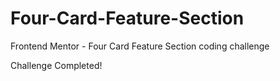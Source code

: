 # Four-Card-Feature-Section
Frontend Mentor - Four Card Feature Section coding challenge
<p> Challenge Completed!</p>
